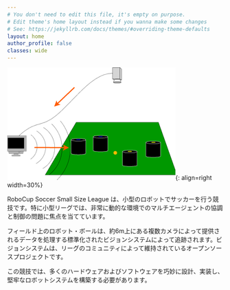 ```yaml
---
# You don't need to edit this file, it's empty on purpose.
# Edit theme's home layout instead if you wanna make some changes
# See: https://jekyllrb.com/docs/themes/#overriding-theme-defaults
layout: home
author_profile: false
classes: wide
---
```

![about robocup ssl](assets/images/unnamed.png){: align=right width=30%}


RoboCup Soccer Small Size League は、小型のロボットでサッカーを行う競技です。特に小型リーグでは、非常に動的な環境でのマルチエージェントの協調と制御の問題に焦点を当てています。

フィールド上のロボット・ボールは、約6m上にある複数カメラによって提供されるデータを処理する標準化されたビジョンシステムによって追跡されます。ビジョンシステムは、リーグのコミュニティによって維持されているオープンソースプロジェクトです。

この競技では、多くのハードウェアおよびソフトウェアを巧妙に設計、実装し、堅牢なロボットシステムを構築する必要があります。